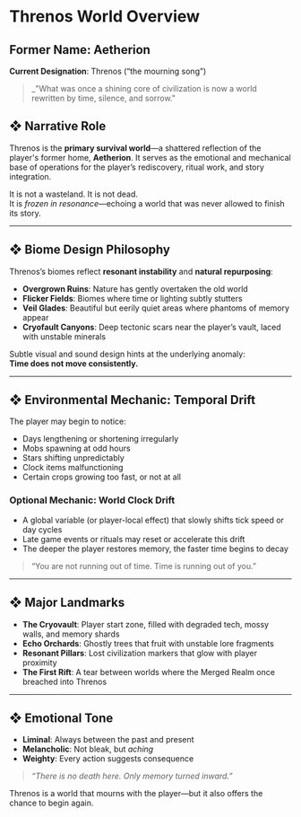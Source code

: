 # Threnos World Overview

## Former Name: Aetherion
**Current Designation**: Threnos (“the mourning song”)

> _"What was once a shining core of civilization is now a world rewritten by time, silence, and sorrow."

## ❖ Narrative Role
Threnos is the **primary survival world**—a shattered reflection of the player's former home, **Aetherion**. It serves as the emotional and mechanical base of operations for the player’s rediscovery, ritual work, and story integration.

It is not a wasteland. It is not dead.  
It is *frozen in resonance*—echoing a world that was never allowed to finish its story.

---

## ❖ Biome Design Philosophy

Threnos’s biomes reflect **resonant instability** and **natural repurposing**:

- **Overgrown Ruins**: Nature has gently overtaken the old world
- **Flicker Fields**: Biomes where time or lighting subtly stutters
- **Veil Glades**: Beautiful but eerily quiet areas where phantoms of memory appear
- **Cryofault Canyons**: Deep tectonic scars near the player’s vault, laced with unstable minerals

Subtle visual and sound design hints at the underlying anomaly:  
**Time does not move consistently.**

---

## ❖ Environmental Mechanic: Temporal Drift

The player may begin to notice:
- Days lengthening or shortening irregularly
- Mobs spawning at odd hours
- Stars shifting unpredictably
- Clock items malfunctioning
- Certain crops growing too fast, or not at all

### Optional Mechanic: World Clock Drift
- A global variable (or player-local effect) that slowly shifts tick speed or day cycles
- Late game events or rituals may reset or accelerate this drift
- The deeper the player restores memory, the faster time begins to decay

> “You are not running out of time. Time is running out of you.”

---

## ❖ Major Landmarks
- **The Cryovault**: Player start zone, filled with degraded tech, mossy walls, and memory shards
- **Echo Orchards**: Ghostly trees that fruit with unstable lore fragments
- **Resonant Pillars**: Lost civilization markers that glow with player proximity
- **The First Rift**: A tear between worlds where the Merged Realm once breached into Threnos

---

## ❖ Emotional Tone
- **Liminal**: Always between the past and present
- **Melancholic**: Not bleak, but *aching*
- **Weighty**: Every action suggests consequence

> _“There is no death here. Only memory turned inward.”_

Threnos is a world that mourns with the player—but it also offers the chance to begin again.


